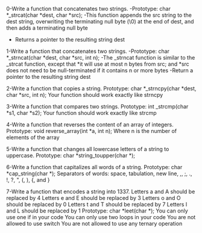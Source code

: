 0-Write a function that concatenates two strings.
    -Prototype: char *_strcat(char *dest, char *src);
    -This function appends the src string to the dest string, overwriting the terminating null byte (\0) at the end of dest, and then adds a terminating null byte
   - Returns a pointer to the resulting string dest


1-Write a function that concatenates two strings.
    -Prototype: char *_strncat(char *dest, char *src, int n);
    -The _strncat function is similar to the _strcat function, except that
        *it will use at most n bytes from src; and
        *src does not need to be null-terminated if it contains n or more bytes
    -Return a pointer to the resulting string dest


2-Write a function that copies a string.
    Prototype: char *_strncpy(char *dest, char *src, int n);
    Your function should work exactly like strncpy

3-Write a function that compares two strings.
    Prototype: int _strcmp(char *s1, char *s2);
    Your function should work exactly like strcmp

4-Write a function that reverses the content of an array of integers.
    Prototype: void reverse_array(int *a, int n);
    Where n is the number of elements of the array

5-Write a function that changes all lowercase letters of a string to uppercase.
    Prototype: char *string_toupper(char *);

6-Write a function that capitalizes all words of a string.
    Prototype: char *cap_string(char *);
    Separators of words: space, tabulation, new line, ,, ;, ., !, ?, ", (, ), {, and }

7-Write a function that encodes a string into 1337.
    Letters a and A should be replaced by 4
    Letters e and E should be replaced by 3
    Letters o and O should be replaced by 0
    Letters t and T should be replaced by 7
    Letters l and L should be replaced by 1
    Prototype: char *leet(char *);
    You can only use one if in your code
    You can only use two loops in your code
    You are not allowed to use switch
    You are not allowed to use any ternary operation



